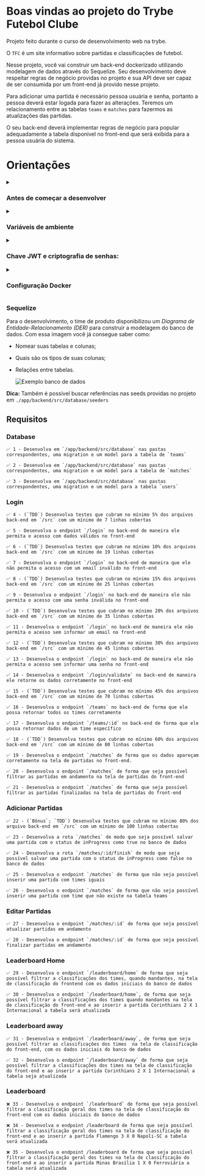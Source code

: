 # Boas vindas ao projeto do Trybe Futebol Clube

  Projeto feito durante o curso de desenvolvimento web na trybe.

  O `TFC` é um site informativo sobre partidas e classificações de futebol.

  Nesse projeto, você vai construir um back-end dockerizado utilizando modelagem de dados através do Sequelize. Seu desenvolvimento deve respeitar regras de negócio providas no projeto e sua API deve ser capaz de ser consumida por um front-end já provido nesse projeto.

  Para adicionar uma partida é necessário pessoa usuária e senha, portanto a pessoa deverá estar logada para fazer as alterações. Teremos um relacionamento entre as tabelas `teams` e `matches` para fazermos as atualizações das partidas.

  O seu back-end deverá implementar regras de negócio para popular adequadamente a tabela disponível no front-end que será exibida para a pessoa usuária do sistema.


# Orientações

<details>
  <summary>
    <h3>
      Antes de começar a desenvolver
    </h3>
    </summary>

  1. Clone o repositório
    * `git clone https://github.com/mabiiak/tfc.git`.
    * Entre na pasta do repositório que você acabou de clonar:
      * `cd tfc`

  2. Instale as dependências
    * `npm install`

  3. Crie uma branch a partir da branch `master`
    * Verifique que você está na branch `master`
      * Exemplo: `git branch`
    * Se não estiver, mude para a branch `master`
      * Exemplo: `git checkout master`
    * Agora crie uma branch à qual você vai submeter os `commits` do seu projeto
      * Você deve criar uma branch no seguinte formato: `nome-de-usuario-nome-do-projeto`
      * Exemplo: `git checkout -b nome-tfc`

  4. Adicione as mudanças ao _stage_ do Git e faça um `commit`
    * Verifique que as mudanças ainda não estão no _stage_
      * Exemplo: `git status`
    * Adicione o novo arquivo ao _stage_ do Git
        * Exemplo:
          * `git add .` (adicionando todas as mudanças - _que estavam em vermelho_ - ao stage do Git)
          * `git status`
    * Faça o `commit` inicial
        * Exemplo:
          * `git commit -m 'iniciando o projeto x'` (fazendo o primeiro commit)
          * `git status` (deve aparecer uma mensagem tipo _nothing to commit_ )

  5. Adicione a sua branch com o novo `commit` ao repositório remoto
    * Usando o exemplo anterior: `git push -u origin nome-tfc`

  6. Crie um novo `Pull Request` _(PR)_
    * Vá até a página de _Pull Requests_ do [repositório no GitHub](https://github.com/mabiiak/tfc/pulls)
    * Clique no botão verde _"New pull request"_
    * Clique na caixa de seleção _"Compare"_ e escolha a sua branch **com atenção**
    * Clique no botão verde _"Create pull request"_
    * Adicione uma descrição para o _Pull Request_ e clique no botão verde _"Create pull request"_
    * **Não se preocupe em preencher mais nada por enquanto!**
    * Volte até a [página de _Pull Requests_ do repositório](https://github.com/mabiiak/tfc/pulls) e confira que o seu _Pull Request_ está criado

</details>

  <details>
  <summary>
    <h3>
      Variáveis de ambiente
    </h3>
    </summary>

  **Você irá precisar configurar as variáveis globais do MySQL.** Você pode usar esse [Conteúdo de variáveis de ambiente com NodeJS](https://blog.rocketseat.com.br/variaveis-ambiente-nodejs/) como referência.

  **Faça essas configurações também para as variáveis de ambiente usadas nesses arquivo:**

  `sd-016-a-trybe-futebol-clube/app/backend/src/database/config/database.ts`

  ```
  module.exports = {
    username: process.env.DB_USER,
    password: process.env.DB_PASS,
    database: TRYBE_FUTEBOL_CLUBE,
    host: process.env.DB_HOST,
    port: process.env.DB_PORT,
    dialect: 'mysql',
  };

  ```

  **(Neste arquivo é obrigatório deixar o nome da database como `"database": 'TRYBE_FUTEBOL_CLUBE'`)**

  **É essencial usar essas 3 variáveis no arquivo acima:**

  #### Variáveis:

  `host: process.env.DB_HOST`;

  `user: process.env.DB_USER`;

  `password: process.env.DB_PASS`.

  **Com essas variáveis iremos conseguir fazer a conexão ao banco do avaliador automático**

  **⚠️ Variáveis de ambiente além das especificadas acima não são suportadas, pois não são esperadas pelo avaliador do projeto. ⚠️**

  </details>
  <details>
  <summary>
    <h3>
      Chave JWT e criptografia de senhas:
    </h3>
    </summary>

  ⚠️ A sua chave `JWT` deve ser inserida em `app/backend/jwt.evaluation.key` e deve ser carregada no back-end com o uso da biblioteca `fs`.

  ⚠️ A biblioteca utilizada para criptografar a senha no banco de dados é a `bcryptjs` [bcryptjs npm](https://www.npmjs.com/package/bcryptjs). Utilize especificamente essa biblioteca, ela pode ser colocada como dependência em `app/backend/package.json`, mas lembre-se de adicioná-la depois em `app/backend/packages.npm` para que o avaliador realize a instalação dela no projeto para avaliação. ⚠️
  </details>

<details>
  <summary><h3> Configuração Docker</h3></summary><

  ⚠ O seu docker-compose precisa estar na versão 1.29 ou superior. [Veja aqui a documentação para atualizar o docker-compose.](https://docs.docker.com/compose/install/) ⚠

  #### Crie os arquivos dockerfile e docker-compose

  - As pastas `frontend/` e `backend/` devem possuir um arquivo dockerfile;
  - A pasta `app/` deve possuir um arquivo docker-compose;
  - Os arquivos dockerfile e docker-compose devem estar configurados corretamente.

    **Observação**
      Em seu projeto vai conter um arquivo docker-compose.example.yml.
      Seu service do back-end no docker-compose deve ter o `depends_on` exatamente igual ao do arquivo docker-compose.example.yml.
      Use o modelo de serviço do banco de dados que está no arquivo `app/docker-compose.example.yml`, que está igual ao formato abaixo:

  > Lembre-se, você pode revisitar os conteúdos sobre Docker:
  > - [Dockerfile](https://app.betrybe.com/course/back-end/docker/manipulacao-e-criacao-de-imagens-no-docker/e92d2393-3508-43ab-8a67-2b2516d25864) (Seção Dockerfile - Comandos Básicos)
  > - [docker-compose](https://app.betrybe.com/course/back-end/docker/orquestrando-containers-com-docker-compose/6e8afaef-566a-47f2-9246-d3700db7a56a) (Seção Compose File - Parte I)

  ``` yml
  version: '3.9'
  services:
    frontend:
      build: ./frontend
      # ...
      depends_on:
        backend:
          condition: service_healthy
      # Os `healthcheck` devem garantir que a aplicação
      # está operacional, antes de liberar o container
      healthcheck:
        test: ["CMD", "lsof", "-t", "-i:3000"]  # Caso utilize outra porta interna para o front, altere ela aqui também
        timeout: 10s
        retries: 5
    backend:
      build: ./backend
      # ...
      depends_on:
        db:
          condition: service_healthy
      environment:
        - PORT=3001
        # Os dados abaixo se referem ao container `db`
        # Dica: Relembre aqui da comunicação interna entre containers
        - DB_USER=root
        - DB_PASS=123456
        - DB_HOST=db
        - DB_NAME=TRYBE_FUTEBOL_CLUBE
        - DB_PORT=3306
      healthcheck:
        test: ["CMD", "lsof", "-t", "-i:3001"] # Caso utilize outra porta interna para o back, altere ela aqui também
        timeout: 10s
        retries: 5
    db:
      image: mysql:8.0.21
      container_name: db
      ports:
        - 3002:3306
      environment:
        - MYSQL_ROOT_PASSWORD=123456
      restart: 'always'
      healthcheck:
        test: ["CMD", "mysqladmin" ,"ping", "-h", "localhost"] # Deve aguardar o banco ficar operacional
        timeout: 10s
        retries: 5
      cap_add:
        - SYS_NICE # Deve omitir alertas menores
  ```

  ⚠️ Só o seu docker-compose não vai ser suficiente para gerar os containers. Também será necessário criar os models e as migrations para que seu projeto seja executável via Docker. **Por isso implemente os 3 primeiros requisitos para começar a testar o projeto usando o Docker e docker-compose.**

  ⚠️ O avaliador utiliza os mesmos valores das variáveis de ambiente contidas no docker-compose, por exemplo `DB_USER`, `DB_PASS`, `DB_HOST` e as portas que os containers devem utilizar. **Por mais que seja possível alterar algumas delas e ajustar os testes para continuarem funcionais, recomendamos fortemente a não alterá-las.**

</details>

  ### Sequelize

  Para o desenvolvimento, o time de produto disponibilizou um *Diagrama de Entidade-Relacionamento (DER)* para construir a modelagem do banco de dados. Com essa imagem você já consegue saber como:
  - Nomear suas tabelas e colunas;
  - Quais são os tipos de suas colunas;
  - Relações entre tabelas.

    ![Exemplo banco de dados](assets/er-diagram.png)

  **Dica:** Também é possível buscar referências nas seeds providas no projeto em `./app/backend/src/database/seeders`

</details>

## Requisitos

### Database

    ✅ 1 - Desenvolva em `/app/backend/src/database` nas pastas correspondentes, uma migration e um model para a tabela de `teams`

    ✅ 2 - Desenvolva em `/app/backend/src/database` nas pastas correspondentes, uma migration e um model para a tabela de `matches`

    ✅ 3 - Desenvolva em `/app/backend/src/database` nas pastas correspondentes, uma migration e um model para a tabela `users`

### Login

    ✅ 4 - (`TDD`) Desenvolva testes que cubram no mínimo 5% dos arquivos back-end em `/src` com um mínimo de 7 linhas cobertas

    ✅ 5 - Desenvolva o endpoint `/login` no back-end de maneira ele permita o acesso com dados válidos no front-end

    ✅ 6 - (`TDD`) Desenvolva testes que cubram no mínimo 10% dos arquivos back-end em `/src` com um mínimo de 19 linhas cobertas

    ✅ 7 - Desenvolva o endpoint `/login` no back-end de maneira que ele não permita o acesso com um email inválido no front-end

    ✅ 8 - (`TDD`) Desenvolva testes que cubram no mínimo 15% dos arquivos back-end em `/src` com um mínimo de 25 linhas cobertas

    ✅ 9 - Desenvolva o endpoint `/login` no back-end de maneira ele não permita o acesso com uma senha inválida no front-end

    ✅ 10 - (`TDD`) Desenvolva testes que cubram no mínimo 20% dos arquivos back-end em `/src` com um mínimo de 35 linhas cobertas

    ✅ 11 - Desenvolva o endpoint `/login` no back-end de maneira ele não permita o acesso sem informar um email no front-end

    ✅ 12 - (`TDD`) Desenvolva testes que cubram no mínimo 30% dos arquivos back-end em `/src` com um mínimo de 45 linhas cobertas

    ✅ 13 - Desenvolva o endpoint `/login` no back-end de maneira ele não permita o acesso sem informar uma senha no front-end

    ✅ 14 - Desenvolva o endpoint `/login/validate` no back-end de maneira ele retorne os dados corretamente no front-end

    ✅ 15 - (`TDD`) Desenvolva testes que cubram no mínimo 45% dos arquivos back-end em `/src` com um mínimo de 70 linhas cobertas

    ✅ 16 - Desenvolva o endpoint `/teams` no back-end de forma que ele possa retornar todos os times corretamente

    ✅ 17 - Desenvolva o endpoint `/teams/:id` no back-end de forma que ele possa retornar dados de um time específico

    ✅ 18 - (`TDD`) Desenvolva testes que cubram no mínimo 60% dos arquivos back-end em `/src` com um mínimo de 80 linhas cobertas

    ✅ 19 - Desenvolva o endpoint `/matches` de forma que os dados apareçam corretamente na tela de partidas no front-end.

    ✅ 20 - Desenvolva o endpoint `/matches` de forma que seja possível filtrar as partidas em andamento na tela de partidas do front-end

    ✅ 21 - Desenvolva o endpoint `/matches` de forma que seja possível filtrar as partidas finalizadas na tela de partidas do front-end

### Adicionar Partidas

    ✅ 22 - (`Bônus`; `TDD`) Desenvolva testes que cubram no mínimo 80% dos arquivo back-end em `/src` com um mínimo de 100 linhas cobertas

    ✅ 23 - Desenvolva a rota `/matches` de modo que seja possível salvar uma partida com o status de inProgress como true no banco de dados

    ✅ 24 - Desenvolva a rota `/matches/:id/finish` de modo que seja possível salvar uma partida com o status de inProgress como false no banco de dados

    ✅ 25 - Desenvolva o endpoint `/matches` de forma que não seja possível inserir uma partida com times iguais

    ✅ 26 - Desenvolva o endpoint `/matches` de forma que não seja possível inserir uma partida com time que não existe na tabela teams

### Editar Partidas

    ✅ 27 - Desenvolva o endpoint `/matches/:id` de forma que seja possível atualizar partidas em andamento

    ✅ 28 - Desenvolva o endpoint `/matches/:id` de forma que seja possível finalizar partidas em andamento

### Leaderboard Home

    ✅ 29 - Desenvolva o endpoint `/leaderboard/home` de forma que seja possível filtrar a classificações dos times, quando mandantes, na tela de classificação do frontend com os dados iniciais do banco de dados

    ✅ 30 - Desenvolva o endpoint `/leaderboard/home`, de forma que seja possível filtrar a classificações dos times quando mandantes na tela de classificação do front-end e ao inserir a partida Corinthians 2 X 1 Internacional a tabela será atualizada

### Leaderboard away

    ✅ 31 - Desenvolva o endpoint `/leaderboard/away`, de forma que seja possível filtrar as classificações dos times  na tela de classificação do front-end, com os dados iniciais do banco de dados

    ✅ 32 - Desenvolva o endpoint `/leaderboard/away` de forma que seja possível filtrar a classificações dos times na tela de classificação do front-end e ao inserir a partida Corinthians 2 X 1 Internacional a tabela seja atualizada

### Leaderboard

    ❌ 33 - Desenvolva o endpoint `/leaderboard` de forma que seja possível filtrar a classificação geral dos times na tela de classificação do front-end com os dados iniciais do banco de dados

    ❌ 34 - Desenvolva o endpoint /leaderboard de forma que seja possível filtrar a classificação geral dos times na tela de classificação do front-end e ao inserir a partida Flamengo 3 X 0 Napoli-SC a tabela será atualizada

    ❌ 35 - Desenvolva o endpoint /leaderboard de forma que seja possível filtrar a classificação geral dos times na tela de classificação do front-end e ao inserir a partida Minas Brasília 1 X 0 Ferroviária a tabela será atualizada
